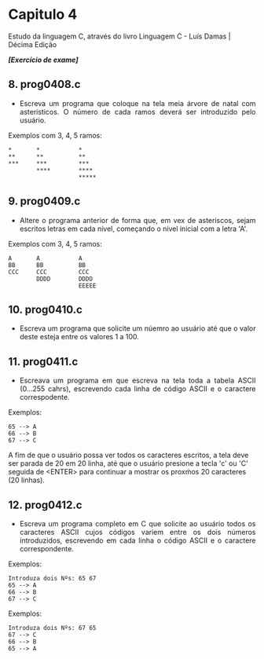 # Capitulo 4
Estudo da linguagem C, através do livro Linguagem C - Luís Damas | Décima Edição

***___[Exercício de exame]___***
## 8. prog0408.c
* <p style="text-align: justify">Escreva um programa que coloque na tela meia árvore de natal com asteristicos. O número de cada ramos deverá ser introduzido pelo usuário.
</p>
Exemplos com 3, 4, 5 ramos:

```
*       *           *
**      **          **
***     ***         ***
        ****        ****
                    *****
```

## 9. prog0409.c
* <p style="text-align: justify">Altere o programa anterior de forma que, em vex de asteriscos, sejam escritos letras em cada nível, começando o nível inicial com a letra 'A'.
</p>
Exemplos com 3, 4, 5 ramos:

```
A       A           A
BB      BB          BB
CCC     CCC         CCC
        DDDD        DDDD
                    EEEEE
```

## 10. prog0410.c
* <p style="text-align: justify">Escreva um programa que solicite um núemro ao usuário até que o valor deste esteja entre os valores 1 a 100.
</p>

## 11. prog0411.c
* <p style="text-align: justify">Escreava um programa em que escreva na tela toda a tabela ASCII (0...255 cahrs), escrevendo cada linha de código ASCII e o caractere correspodente.
</p>
Exemplos:

```
65 --> A
66 --> B
67 --> C
```
A fim de que o usuário possa ver todos os caracteres escritos, a tela deve ser parada de 20 em 20 linha, até que o usuário presione a tecla 'c' ou 'C' seguida de \<ENTER> para continuar a mostrar os proxḿos 20 caracteres (20 linhas).

## 12. prog0412.c
* <p style="text-align: justify">Escreva um programa completo em C que solicite ao usuário todos os caracteres ASCII cujos códigos variem entre os dois números introduzidos, escrevendo em cada linha o código ASCII e o caractere correspondente.
</p>
Exemplos:

```
Introduza dois Nºs: 65 67
65 --> A
66 --> B
67 --> C
```

Exemplos:

```
Introduza dois Nºs: 67 65
67 --> C
66 --> B
65 --> A
```
